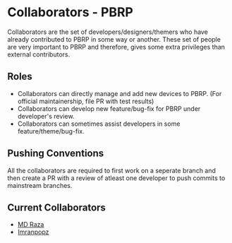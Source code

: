 # Collaborators - PBRP

Collaborators are the set of developers/designers/themers who have already contributed to PBRP in some way or another. These set of people are very important to PBRP and therefore, gives some extra privileges than external contributors.

## Roles

- Collaborators can directly manage and add new devices to PBRP. (For official maintainership, file PR with test results)
- Collaborators can develop new feature/bug-fix for PBRP under developer's review.
- Collaborators can sometimes assist developers in some feature/theme/bug-fix.

## Pushing Conventions

All the collaborators are required to first work on a seperate branch and then create a PR with a review of atleast one developer to push commits to mainstream branches.

## Current Collaborators

- [MD Raza](https://github.com/raza231198)
- [Imranpopz](https://github.com/imranpopz)
